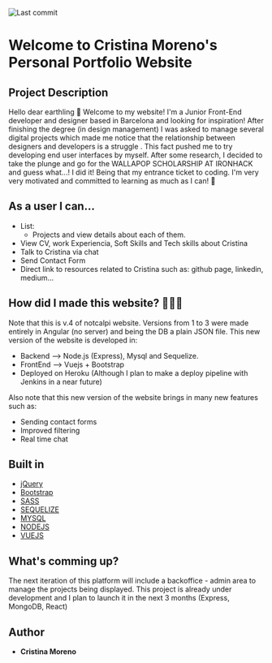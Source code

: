 ![Last commit](https://img.shields.io/github/last-commit/crismoreno/notcalpi40)
# Welcome to Cristina Moreno's Personal Portfolio Website 
## Project Description
Hello dear earthling 🖖
Welcome to my website!
I'm a Junior Front-End developer and designer based in Barcelona and looking for inspiration!
After finishing the degree (in design management) I was asked to manage several digital projects which made me notice that the relationship between designers and developers is a struggle . This fact pushed me to try developing end user interfaces by myself. After some research, I decided to take the plunge and go for the WALLAPOP SCHOLARSHIP AT IRONHACK and guess what...! I did it! Being that my entrance ticket to coding. I'm very very motivated and committed to learning as much as I can! 💪

## As a user I can...
- List:
	- Projects and view details about each of them.
- View CV, work Experiencia, Soft Skills and Tech skills about Cristina
- Talk to Cristina via chat
- Send Contact Form
- Direct link to resources related to Cristina such as: github page, linkedin, medium...

## How did I made this website? 👩🏻‍💻
Note that this is v.4 of notcalpi website. Versions from 1 to 3 were made entirely in Angular (no server) and being the DB a plain JSON file.
This new version of the website is developed in:
- Backend --> Node.js (Express), Mysql and Sequelize.
- FrontEnd --> Vuejs + Bootstrap
- Deployed on Heroku (Although I plan to make a deploy pipeline with Jenkins in a near future)

Also note that this new version of the website brings in many new features such as:
- Sending contact forms
- Improved filtering
- Real time chat

## Built in
* [jQuery](https://expressjs.com)
* [Bootstrap](https://getbootstrap.com/)
* [SASS](https://sass-lang.com/)
* [SEQUELIZE](https://sequelize.org/)
* [MYSQL](https://www.mysql.com/)
* [NODEJS](https://nodejs.org/)
* [VUEJS](https://vuejs.org/)

## What's comming up?
The next iteration of this platform will include a backoffice - admin area to manage the projects being displayed. This project is already under development and I plan to launch it in the next 3 months (Express, MongoDB, React)

## Author
* **Cristina Moreno**




